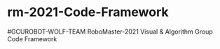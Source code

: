 # rm-2021-Code-Framework
#GCUROBOT-WOLF-TEAM RoboMaster-2021 Visual &amp; Algorithm Group Code Framework
